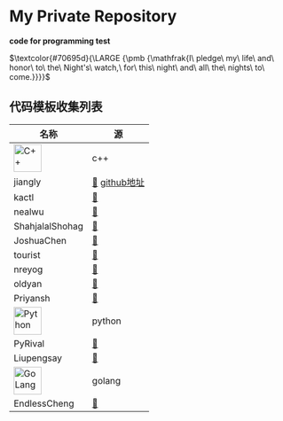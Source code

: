 # My Private Repository
__code for programming test__
<br>

$\textcolor{#70695d}{\LARGE {\pmb {\mathfrak{I\ pledge\ my\ life\ and\ honor\ to\ the\ Night's\ watch,\ for\ this\ night\ and\ all\ the\ nights\ to\ come.}}}}$

## 代码模板收集列表
名称 | 源
---- | -----
<img src="https://cdn.jsdelivr.net/gh/devicons/devicon@latest/icons/cplusplus/cplusplus-original.svg" alt="C++" width="50" height="50"/> | c++
jiangly | [:blue_heart:](https://www.cnblogs.com/WIDA/p/17633758.html) [github地址](https://github.com/hh2048/XCPC/tree/main/03%20-%20jiangly%E6%A8%A1%E6%9D%BF%E6%94%B6%E9%9B%86)
kactl | [:blue_heart:](https://github.com/kth-competitive-programming/kactl)
nealwu | [:blue_heart:](https://github.com/nealwu/competitive-programming)
ShahjalalShohag | [:blue_heart:](https://github.com/ShahjalalShohag/code-library)
JoshuaChen | [:blue_heart:](https://github.com/Joshc88/CPTemplates)
tourist | [:blue_heart:](https://github.com/the-tourist/algo)
nreyog | [:blue_heart:](https://gitee.com/nreyog/algorithm-board)
oldyan | [:blue_heart:](https://github.com/old-yan/CP-template)
Priyansh | [:blue_heart:](https://github.com/Priyansh19077/CP-Templates)
<img src="https://cdn.jsdelivr.net/gh/devicons/devicon@latest/icons/python/python-original.svg" alt="Python" width="50" height="50"/> | python
PyRival | [:blue_heart:](https://github.com/cheran-senthil/PyRival)
Liupengsay | [:blue_heart:](https://github.com/liupengsay/PyIsTheBestLang)
<img src="https://cdn.jsdelivr.net/gh/devicons/devicon@latest/icons/go/go-original-wordmark.svg" alt="GoLang" width="50" height="50"/> | golang
EndlessCheng | [:blue_heart:](https://github.com/EndlessCheng/codeforces-go)